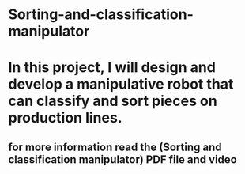 # Sorting-and-classification-manipulator

# In this project, I will design and develop a manipulative robot that can classify and sort pieces on production lines.

## for more information read the (Sorting and classification manipulator) PDF file and video
